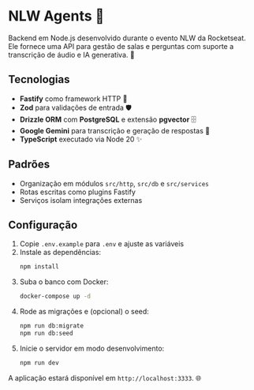 # NLW Agents 🚀

Backend em Node.js desenvolvido durante o evento NLW da Rocketseat. Ele fornece uma API para gestão de salas e perguntas com suporte a transcrição de áudio e IA generativa. 🤖

## Tecnologias

- **Fastify** como framework HTTP 🚀
- **Zod** para validações de entrada 🛡️
- **Drizzle ORM** com **PostgreSQL** e extensão **pgvector** 🗄️
- **Google Gemini** para transcrição e geração de respostas 🤖
- **TypeScript** executado via Node 20 ✨

## Padrões

- Organização em módulos `src/http`, `src/db` e `src/services`
- Rotas escritas como plugins Fastify
- Serviços isolam integrações externas

## Configuração

1. Copie `.env.example` para `.env` e ajuste as variáveis
2. Instale as dependências:
   ```bash
   npm install
   ```
3. Suba o banco com Docker:
   ```bash
   docker-compose up -d
   ```
4. Rode as migrações e (opcional) o seed:
   ```bash
   npm run db:migrate
   npm run db:seed
   ```
5. Inicie o servidor em modo desenvolvimento:
   ```bash
   npm run dev
   ```

A aplicação estará disponível em `http://localhost:3333`. 🌐

